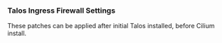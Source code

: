 ### Talos Ingress Firewall Settings

These patches can be applied after initial Talos installed, before Cilium install.


